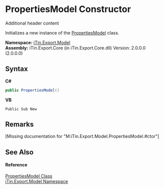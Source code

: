# PropertiesModel Constructor 
Additional header content 

Initializes a new instance of the <a href="T_iTin_Export_Model_PropertiesModel">PropertiesModel</a> class.

**Namespace:**&nbsp;<a href="N_iTin_Export_Model">iTin.Export.Model</a><br />**Assembly:**&nbsp;iTin.Export.Core (in iTin.Export.Core.dll) Version: 2.0.0.0 (2.0.0.0)

## Syntax

**C#**<br />
``` C#
public PropertiesModel()
```

**VB**<br />
``` VB
Public Sub New
```


## Remarks
\[Missing <remarks> documentation for "M:iTin.Export.Model.PropertiesModel.#ctor"\]

## See Also


#### Reference
<a href="T_iTin_Export_Model_PropertiesModel">PropertiesModel Class</a><br /><a href="N_iTin_Export_Model">iTin.Export.Model Namespace</a><br />